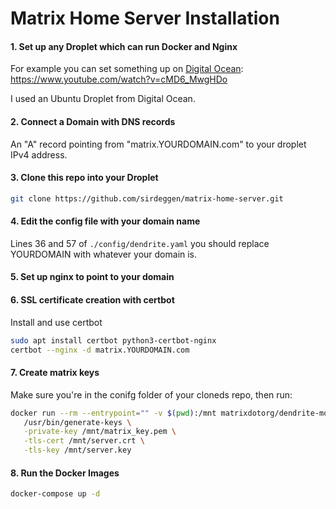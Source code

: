 # Matrix Home Server Installation

#### 1. Set up any Droplet which can run Docker and Nginx

For example you can set something up on [Digital Ocean](https://www.digitalocean.com/): https://www.youtube.com/watch?v=cMD6_MwgHDo

I used an Ubuntu Droplet from Digital Ocean.

#### 2. Connect a Domain with DNS records

An "A" record pointing from "matrix.YOURDOMAIN.com" to your droplet IPv4 address.

#### 3. Clone this repo into your Droplet

```bash
git clone https://github.com/sirdeggen/matrix-home-server.git
```

#### 4. Edit the config file with your domain name

Lines 36 and 57 of `./config/dendrite.yaml` you should replace YOURDOMAIN with whatever your domain is.

#### 5. Set up nginx to point to your domain

#### 6. SSL certificate creation with certbot

Install and use certbot
```bash
sudo apt install certbot python3-certbot-nginx
certbot --nginx -d matrix.YOURDOMAIN.com
```

#### 7. Create matrix keys

Make sure you're in the conifg folder of your cloneds repo, then run:

```bash
docker run --rm --entrypoint="" -v $(pwd):/mnt matrixdotorg/dendrite-monolith:latest \
   /usr/bin/generate-keys \
   -private-key /mnt/matrix_key.pem \
   -tls-cert /mnt/server.crt \
   -tls-key /mnt/server.key
```

#### 8. Run the Docker Images

```bash
docker-compose up -d
```
